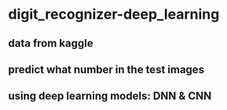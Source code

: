 # digit_recognizer-deep_learning

## data from kaggle

## predict what number in the test images

## using deep learning models: DNN & CNN